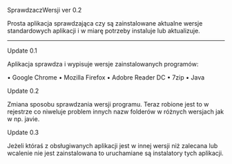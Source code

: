 ﻿SprawdzaczWersji ver 0.2

Prosta aplikacja sprawdzająca czy są zainstalowane aktualne wersje standardowych aplikacji i w miarę potrzeby instaluje lub aktualizuje.

------------------------------------------------------------------------------------------------------------------------------------------

Update 0.1 

Aplikacja sprawdza i wypisuje wersje zainstalowanych programów:

• Google Chrome
• Mozilla Firefox
• Adobre Reader DC
• 7zip
• Java

Update 0.2 

Zmiana sposobu sprawdzania wersji programu. Teraz robione jest to w rejestrze co niweluje problem innych nazw folderów w różnych wersjach jak w np. javie.

Update 0.3

Jeżeli któraś z obsługiwanych aplikacji jest w innej wersji niż zalecana lub wcalenie nie jest zainstalowana to uruchamiane są instalatory tych aplikacji.
